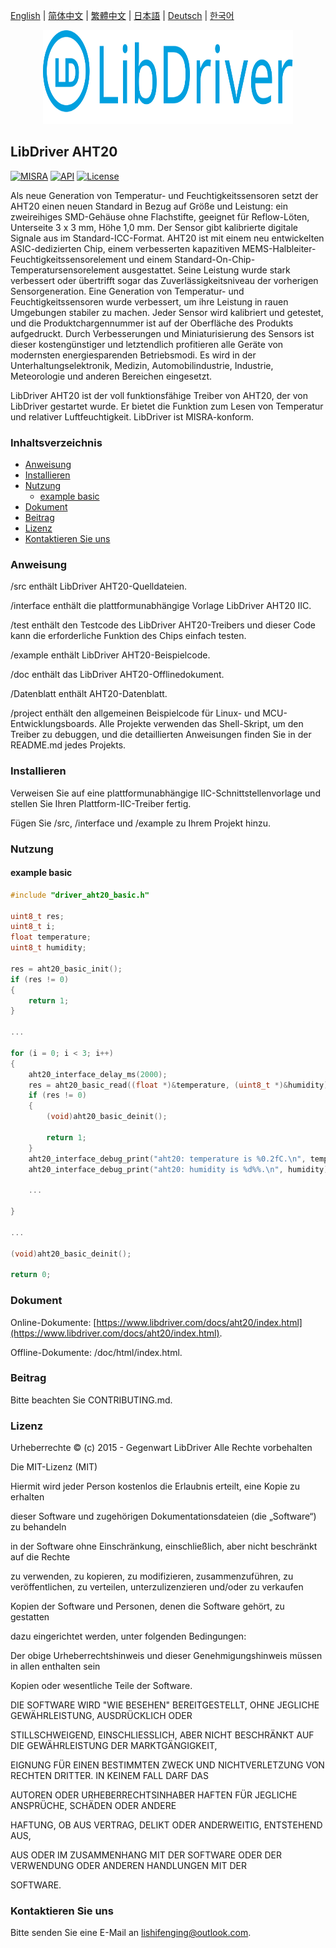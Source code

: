[English](/README.md) | [ 简体中文](/README_zh-Hans.md) | [繁體中文](/README_zh-Hant.md) | [日本語](/README_ja.md) | [Deutsch](/README_de.md) | [한국어](/README_ko.md)

<div align=center>
<img src="/doc/image/logo.svg" width="400" height="150"/>
</div>

## LibDriver AHT20
[![MISRA](https://img.shields.io/badge/misra-compliant-brightgreen.svg)](/misra/README.md) [![API](https://img.shields.io/badge/api-reference-blue.svg)](https://www.libdriver.com/docs/aht20/index.html) [![License](https://img.shields.io/badge/license-MIT-brightgreen.svg)](/LICENSE) 

Als neue Generation von Temperatur- und Feuchtigkeitssensoren setzt der AHT20 einen neuen Standard in Bezug auf Größe und Leistung: ein zweireihiges SMD-Gehäuse ohne Flachstifte, geeignet für Reflow-Löten, Unterseite 3 x 3 mm, Höhe 1,0 mm. Der Sensor gibt kalibrierte digitale Signale aus im Standard-ICC-Format. AHT20 ist mit einem neu entwickelten ASIC-dedizierten Chip, einem verbesserten kapazitiven MEMS-Halbleiter-Feuchtigkeitssensorelement und einem Standard-On-Chip-Temperatursensorelement ausgestattet. Seine Leistung wurde stark verbessert oder übertrifft sogar das Zuverlässigkeitsniveau der vorherigen Sensorgeneration. Eine Generation von Temperatur- und Feuchtigkeitssensoren wurde verbessert, um ihre Leistung in rauen Umgebungen stabiler zu machen. Jeder Sensor wird kalibriert und getestet, und die Produktchargennummer ist auf der Oberfläche des Produkts aufgedruckt. Durch Verbesserungen und Miniaturisierung des Sensors ist dieser kostengünstiger und letztendlich profitieren alle Geräte von modernsten energiesparenden Betriebsmodi. Es wird in der Unterhaltungselektronik, Medizin, Automobilindustrie, Industrie, Meteorologie und anderen Bereichen eingesetzt.

LibDriver AHT20 ist der voll funktionsfähige Treiber von AHT20, der von LibDriver gestartet wurde. Er bietet die Funktion zum Lesen von Temperatur und relativer Luftfeuchtigkeit. LibDriver ist MISRA-konform.

### Inhaltsverzeichnis

  - [Anweisung](#Anweisung)
  - [Installieren](#Installieren)
  - [Nutzung](#Nutzung)
    - [example basic](#example-basic)
  - [Dokument](#Dokument)
  - [Beitrag](#Beitrag)
  - [Lizenz](#Lizenz)
  - [Kontaktieren Sie uns](#Kontaktieren-Sie-uns)

### Anweisung

/src enthält LibDriver AHT20-Quelldateien.

/interface enthält die plattformunabhängige Vorlage LibDriver AHT20 IIC.

/test enthält den Testcode des LibDriver AHT20-Treibers und dieser Code kann die erforderliche Funktion des Chips einfach testen.

/example enthält LibDriver AHT20-Beispielcode.

/doc enthält das LibDriver AHT20-Offlinedokument.

/Datenblatt enthält AHT20-Datenblatt.

/project enthält den allgemeinen Beispielcode für Linux- und MCU-Entwicklungsboards. Alle Projekte verwenden das Shell-Skript, um den Treiber zu debuggen, und die detaillierten Anweisungen finden Sie in der README.md jedes Projekts.

### Installieren

Verweisen Sie auf eine plattformunabhängige IIC-Schnittstellenvorlage und stellen Sie Ihren Plattform-IIC-Treiber fertig.

Fügen Sie /src, /interface und /example zu Ihrem Projekt hinzu.

### Nutzung

#### example basic

```C
#include "driver_aht20_basic.h"

uint8_t res;
uint8_t i;
float temperature;
uint8_t humidity;

res = aht20_basic_init();
if (res != 0)
{
    return 1;
}

...

for (i = 0; i < 3; i++)
{
    aht20_interface_delay_ms(2000);
    res = aht20_basic_read((float *)&temperature, (uint8_t *)&humidity);
    if (res != 0)
    {
        (void)aht20_basic_deinit();

        return 1;
    }
    aht20_interface_debug_print("aht20: temperature is %0.2fC.\n", temperature);
    aht20_interface_debug_print("aht20: humidity is %d%%.\n", humidity); 
    
    ...
        
}

...

(void)aht20_basic_deinit();

return 0;
```

### Dokument

Online-Dokumente: [https://www.libdriver.com/docs/aht20/index.html](https://www.libdriver.com/docs/aht20/index.html).

Offline-Dokumente: /doc/html/index.html.

### Beitrag

Bitte beachten Sie CONTRIBUTING.md.

### Lizenz

Urheberrechte © (c) 2015 - Gegenwart LibDriver Alle Rechte vorbehalten



Die MIT-Lizenz (MIT)



Hiermit wird jeder Person kostenlos die Erlaubnis erteilt, eine Kopie zu erhalten

dieser Software und zugehörigen Dokumentationsdateien (die „Software“) zu behandeln

in der Software ohne Einschränkung, einschließlich, aber nicht beschränkt auf die Rechte

zu verwenden, zu kopieren, zu modifizieren, zusammenzuführen, zu veröffentlichen, zu verteilen, unterzulizenzieren und/oder zu verkaufen

Kopien der Software und Personen, denen die Software gehört, zu gestatten

dazu eingerichtet werden, unter folgenden Bedingungen:



Der obige Urheberrechtshinweis und dieser Genehmigungshinweis müssen in allen enthalten sein

Kopien oder wesentliche Teile der Software.



DIE SOFTWARE WIRD "WIE BESEHEN" BEREITGESTELLT, OHNE JEGLICHE GEWÄHRLEISTUNG, AUSDRÜCKLICH ODER

STILLSCHWEIGEND, EINSCHLIESSLICH, ABER NICHT BESCHRÄNKT AUF DIE GEWÄHRLEISTUNG DER MARKTGÄNGIGKEIT,

EIGNUNG FÜR EINEN BESTIMMTEN ZWECK UND NICHTVERLETZUNG VON RECHTEN DRITTER. IN KEINEM FALL DARF DAS

AUTOREN ODER URHEBERRECHTSINHABER HAFTEN FÜR JEGLICHE ANSPRÜCHE, SCHÄDEN ODER ANDERE

HAFTUNG, OB AUS VERTRAG, DELIKT ODER ANDERWEITIG, ENTSTEHEND AUS,

AUS ODER IM ZUSAMMENHANG MIT DER SOFTWARE ODER DER VERWENDUNG ODER ANDEREN HANDLUNGEN MIT DER

SOFTWARE.

### Kontaktieren Sie uns

Bitte senden Sie eine E-Mail an lishifenging@outlook.com.